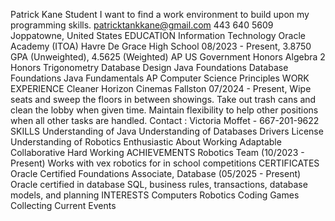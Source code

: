 Patrick Kane
Student
I want to find a work environment to build upon my programming skills.
patricktankkane@gmail.com 443 640 5609 Joppatowne, United States
EDUCATION
Information Technology Oracle Academy
(ITOA)
Havre De Grace High School
08/2023 - Present, 3.8750 GPA (Unweighted), 4.5625 (Weighted)
AP US Government Honors Algebra 2
Honors Trigonometry Database Design
Java Foundations Database Foundations
Java Fundamentals AP Computer Science
Principles
WORK EXPERIENCE
Cleaner
Horizon Cinemas Fallston
07/2024 - Present, Wipe seats and sweep the floors in between showings. Take out trash cans and clean the lobby when given
time. Maintain flexibility to help other positions when all
other tasks are handled. Contact : Victoria Moffet - 667-201-9622
SKILLS
Understanding of Java
Understanding of Databases Drivers License
Understanding of Robotics
Enthusiastic About Working Adaptable
Collaborative Hard Working
ACHIEVEMENTS
Robotics Team (10/2023 - Present)
Works with vex robotics for in school competitions
CERTIFICATES
Oracle Certified Foundations Associate, Database
(05/2025 - Present)
Oracle certified in database SQL, business rules, transactions, database models, and planning
INTERESTS
Computers Robotics Coding Games
Collecting Current Events
